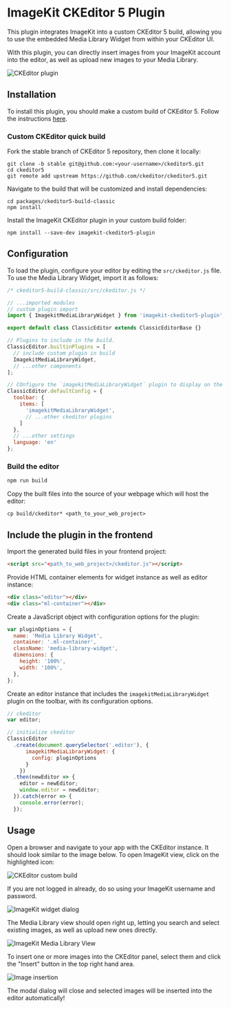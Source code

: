 # ImageKit CKEditor 5 Plugin

This plugin integrates ImageKit into a custom CKEditor 5 build, allowing you to use the embedded Media Library Widget from within your CKEditor UI. 

With this plugin, you can directly insert images from your ImageKit account into the editor, as well as upload new images to your Media Library.

![CKEditor plugin](/assets/gifs/01-mlw-ck.gif?raw=true "CKEditor custom build with ImageKit plugin")

## Installation

To install this plugin, you should make a custom build of CKEditor 5. Follow the instructions [here](https://ckeditor.com/docs/ckeditor5/latest/builds/guides/development/custom-builds.html).

### Custom CKEditor quick build

Fork the stable branch of CKEditor 5 repository, then clone it locally:

```
git clone -b stable git@github.com:<your-username>/ckeditor5.git
cd ckeditor5
git remote add upstream https://github.com/ckeditor/ckeditor5.git
```

Navigate to the build that will be customized and install dependencies:

```
cd packages/ckeditor5-build-classic
npm install
```

Install the ImageKit CKEditor plugin in your custom build folder:

```
npm install --save-dev imagekit-ckeditor5-plugin
```

## Configuration

To load the plugin, configure your editor by editing the `src/ckeditor.js` file. To use the Media Library Widget, import it as follows:

```js
/* ckeditor5-build-classic/src/ckeditor.js */

// ...imported modules
// custom plugin import
import { ImagekitMediaLibraryWidget } from 'imagekit-ckeditor5-plugin';

export default class ClassicEditor extends ClassicEditorBase {}

// Plugins to include in the build.
ClassicEditor.builtinPlugins = [
  // include custom plugin in build
  ImagekitMediaLibraryWidget,
  // ...other components
];

// COnfigure the `imagekitMediaLibraryWidget` plugin to display on the editor toolbar
ClassicEditor.defaultConfig = {
  toolbar: {
    items: [
      'imagekitMediaLibraryWidget',
      // ...other ckeditor plugins
    ]
  },
  // ...other settings
  language: 'en'
};

```

### Build the editor

```bash
npm run build
``` 

Copy the built files into the source of your webpage which will host the editor:

```
cp build/ckeditor* <path_to_your_web_project>
```

## Include the plugin in the frontend

Import the generated build files in your frontend project:

```html
<script src="<path_to_web_project>/ckeditor.js"></script>
```

Provide HTML container elements for widget instance as well as editor instance:

```html
<div class="editor"></div>
<div class="ml-container"></div>
```

Create a JavaScript object with configuration options for the plugin:

```js
var pluginOptions = {
  name: 'Media Library Widget',
  container: '.ml-container',
  className: 'media-library-widget',
  dimensions: {
    height: '100%',
    width: '100%',
  },
};
```

Create an editor instance that includes the `imagekitMediaLibraryWidget` plugin on the toolbar, with its configuration options.

```js
// ckeditor
var editor;

// initialize ckeditor
ClassicEditor
  .create(document.querySelector('.editor'), {
      imagekitMediaLibraryWidget: {
        config: pluginOptions
      }
    })
  .then(newEditor => {
    editor = newEditor;
    window.editor = newEditor;
  }).catch(error => {
    console.error(error);
  });
```

## Usage

Open a browser and navigate to your app with the CKEditor instance. It should look similar to the image below.
To open ImageKit view, click on the highlighted icon:

![CKEditor custom build](/assets/screenshots/ckeditor-1.png?raw=true)

If you are not logged in already, do so using your ImageKit username and password.

![ImageKit widget dialog](/assets/screenshots/ckeditor-2.png?raw=true)

The Media Library view should open right up, letting you search and select existing images, as well as upload new ones directly.

![ImageKit Media Library View](/assets/screenshots/ckeditor-3.png?raw=true)

To insert one or more images into the CKEditor panel, select them and click the "Insert" button in the top right hand area.

![Image insertion](/assets/screenshots/ckeditor-4.png?raw=true)

The modal dialog will close and selected images will be inserted into the editor automatically!
